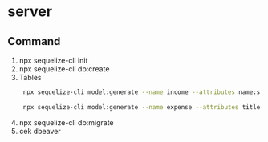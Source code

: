 # server

## Command 

1. npx sequelize-cli init
2. npx sequelize-cli db:create
3. Tables
   ```bash
    npx sequelize-cli model:generate --name income --attributes name:string,address:string,image:string
    
    npx sequelize-cli model:generate --name expense --attributes title:string,genre:string,image:string,information:string,price:integer,page:integer,authorId:integer
   
   ```
4. npx sequelize-cli db:migrate
5. cek dbeaver